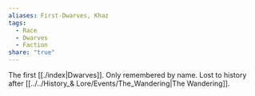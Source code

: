 ```yaml
---
aliases: First-Dwarves, Khaz
tags:
  - Race
  - Dwarves
  - Faction
share: "true"
---
```


The first [[./index|Dwarves]]. Only remembered by name. Lost to history after [[../../History_& Lore/Events/The_Wandering|The Wandering]].